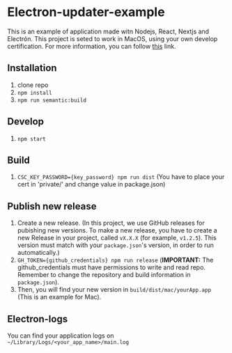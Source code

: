 # Electron-updater-example

This is an example of application made witn Nodejs, React, Nextjs and Electrón.
This project is seted to work in MacOS, using your own develop certification. For more information, you can follow [this](https://ioscodesigning.com/generating-code-signing-files/) link.


## Installation

1. clone repo
2. `npm install`
3. `npm run semantic:build`


## Develop
1. `npm start`


## Build
1. `CSC_KEY_PASSWORD={key_password} npm run dist` (You have to place your cert in 'private/' and change value in package.json)

## Publish new release
1. Create a new release. 
(In this project, we use GitHub releases for pubishing new versions. To make a new release, you have to create a new Release in your project, called `vX.X.X` (for example, `v1.2.5`). This version must match with your `package.json`'s version, in order to run automatically.)
2. `GH_TOKEN={github_credentials} npm run release` (**IMPORTANT:** The github_credentials must have permissions to write and read repo. Remember to change the repository and build information in `package.json`).
3. Then, you will find your new version in `build/dist/mac/yourApp.app` (This is an example for Mac).

## Electron-logs
You can find your application logs on `~/Library/Logs/<your_app_name>/main.log`